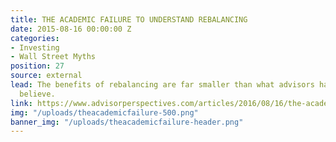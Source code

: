 ```yaml
---
title: THE ACADEMIC FAILURE TO UNDERSTAND REBALANCING
date: 2015-08-16 00:00:00 Z
categories:
- Investing
- Wall Street Myths
position: 27
source: external
lead: The benefits of rebalancing are far smaller than what advisors have come to
  believe.
link: https://www.advisorperspectives.com/articles/2016/08/16/the-academic-failure-to-understand-rebalancing
img: "/uploads/theacademicfailure-500.png"
banner_img: "/uploads/theacademicfailure-header.png"
---
```


